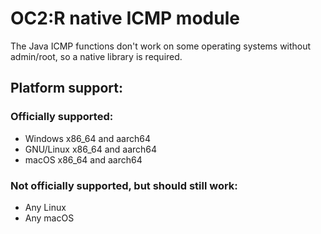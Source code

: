 # OC2:R native ICMP module

The Java ICMP functions don't work on some operating systems without admin/root, so a native library is required.

## Platform support:

### Officially supported:

- Windows x86_64 and aarch64
- GNU/Linux x86_64 and aarch64
- macOS x86_64 and aarch64

### Not officially supported, but should still work:

- Any Linux
- Any macOS
